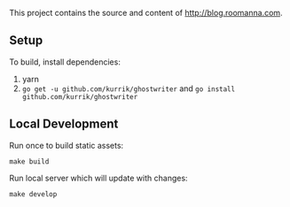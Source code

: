 This project contains the source and content of http://blog.roomanna.com.

## Setup
To build, install dependencies:

  1. yarn
  2. `go get -u github.com/kurrik/ghostwriter` and `go install github.com/kurrik/ghostwriter`


## Local Development
Run once to build static assets:

    make build

Run local server which will update with changes:

    make develop
